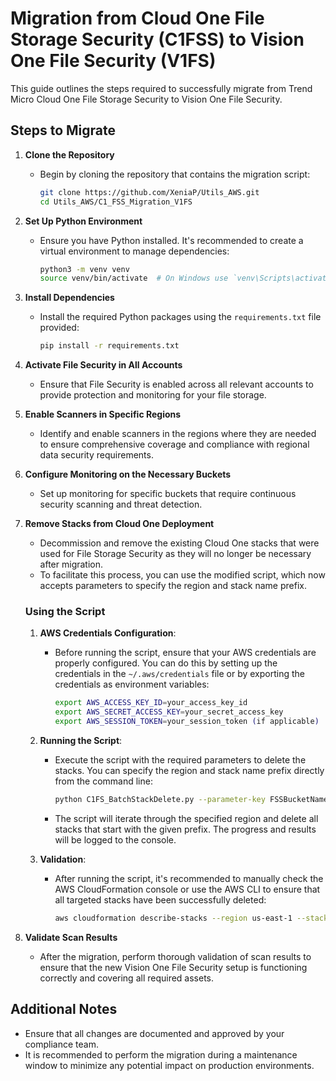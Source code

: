 # Migration from Cloud One File Storage Security (C1FSS) to Vision One File Security (V1FS)

This guide outlines the steps required to successfully migrate from Trend Micro Cloud One File Storage Security to Vision One File Security.

## Steps to Migrate

1. **Clone the Repository**
   - Begin by cloning the repository that contains the migration script:
     ```sh
     git clone https://github.com/XeniaP/Utils_AWS.git
     cd Utils_AWS/C1_FSS_Migration_V1FS
     ```

2. **Set Up Python Environment**
   - Ensure you have Python installed. It's recommended to create a virtual environment to manage dependencies:
     ```sh
     python3 -m venv venv
     source venv/bin/activate  # On Windows use `venv\Scripts\activate`
     ```

3. **Install Dependencies**
   - Install the required Python packages using the `requirements.txt` file provided:
     ```sh
     pip install -r requirements.txt
     ```

4. **Activate File Security in All Accounts**
   - Ensure that File Security is enabled across all relevant accounts to provide protection and monitoring for your file storage.

5. **Enable Scanners in Specific Regions**
   - Identify and enable scanners in the regions where they are needed to ensure comprehensive coverage and compliance with regional data security requirements.

6. **Configure Monitoring on the Necessary Buckets**
   - Set up monitoring for specific buckets that require continuous security scanning and threat detection.

7. **Remove Stacks from Cloud One Deployment**
   - Decommission and remove the existing Cloud One stacks that were used for File Storage Security as they will no longer be necessary after migration.
   - To facilitate this process, you can use the modified script, which now accepts parameters to specify the region and stack name prefix.

   ### Using the Script

   1. **AWS Credentials Configuration**:
      - Before running the script, ensure that your AWS credentials are properly configured. You can do this by setting up the credentials in the `~/.aws/credentials` file or by exporting the credentials as environment variables:
        ```sh
        export AWS_ACCESS_KEY_ID=your_access_key_id
        export AWS_SECRET_ACCESS_KEY=your_secret_access_key
        export AWS_SESSION_TOKEN=your_session_token (if applicable)
        ```

   2. **Running the Script**:
      - Execute the script with the required parameters to delete the stacks. You can specify the region and stack name prefix directly from the command line:
        ```sh
        python C1FS_BatchStackDelete.py --parameter-key FSSBucketName --parameter-value file-storage-security --regions us-east-1 us-east-2
        ```

      - The script will iterate through the specified region and delete all stacks that start with the given prefix. The progress and results will be logged to the console.

   3. **Validation**:
      - After running the script, it's recommended to manually check the AWS CloudFormation console or use the AWS CLI to ensure that all targeted stacks have been successfully deleted:
        ```sh
        aws cloudformation describe-stacks --region us-east-1 --stack-name C1FSS-Example-Stack
        ```

5. **Validate Scan Results**
   - After the migration, perform thorough validation of scan results to ensure that the new Vision One File Security setup is functioning correctly and covering all required assets.

## Additional Notes
- Ensure that all changes are documented and approved by your compliance team.
- It is recommended to perform the migration during a maintenance window to minimize any potential impact on production environments.

